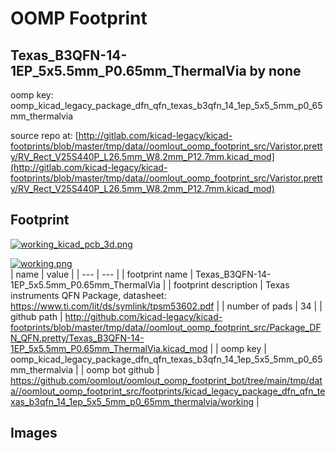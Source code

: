 # OOMP Footprint  
## Texas_B3QFN-14-1EP_5x5.5mm_P0.65mm_ThermalVia  by none  
  
oomp key: oomp_kicad_legacy_package_dfn_qfn_texas_b3qfn_14_1ep_5x5_5mm_p0_65mm_thermalvia  
  
source repo at: [http://gitlab.com/kicad-legacy/kicad-footprints/blob/master/tmp/data//oomlout_oomp_footprint_src/Varistor.pretty/RV_Rect_V25S440P_L26.5mm_W8.2mm_P12.7mm.kicad_mod](http://gitlab.com/kicad-legacy/kicad-footprints/blob/master/tmp/data//oomlout_oomp_footprint_src/Varistor.pretty/RV_Rect_V25S440P_L26.5mm_W8.2mm_P12.7mm.kicad_mod)  
## Footprint  
  
[![working_kicad_pcb_3d.png](working_kicad_pcb_3d_600.png)](working_kicad_pcb_3d.png)  
  
[![working.png](working_600.png)](working.png)  
| name | value | 
| --- | --- | 
| footprint name | Texas_B3QFN-14-1EP_5x5.5mm_P0.65mm_ThermalVia | 
| footprint description | Texas instruments QFN Package, datasheet: https://www.ti.com/lit/ds/symlink/tpsm53602.pdf | 
| number of pads | 34 | 
| github path | http://github.com/kicad-legacy/kicad-footprints/blob/master/tmp/data//oomlout_oomp_footprint_src/Package_DFN_QFN.pretty/Texas_B3QFN-14-1EP_5x5.5mm_P0.65mm_ThermalVia.kicad_mod | 
| oomp key | oomp_kicad_legacy_package_dfn_qfn_texas_b3qfn_14_1ep_5x5_5mm_p0_65mm_thermalvia | 
| oomp bot github | https://github.com/oomlout/oomlout_oomp_footprint_bot/tree/main/tmp/data//oomlout_oomp_footprint_src/footprints/kicad_legacy_package_dfn_qfn_texas_b3qfn_14_1ep_5x5_5mm_p0_65mm_thermalvia/working | 
## Images  
